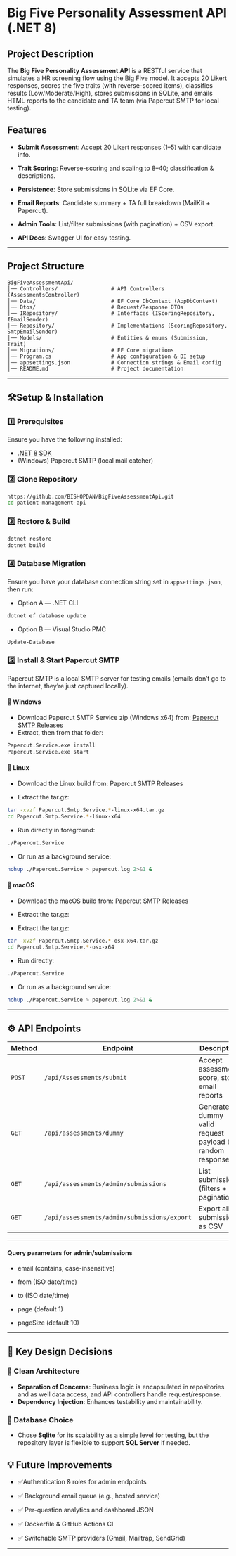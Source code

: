 ﻿# Big Five Personality Assessment API (.NET 8)

## Project Description
The **Big Five Personality Assessment API** is a RESTful service that simulates a HR screening 
flow using the Big Five model. It accepts 20 Likert responses, scores the five traits (with
reverse-scored items), classifies results (Low/Moderate/High), stores submissions in SQLite,
and emails HTML reports to the candidate and TA team (via Papercut SMTP for local testing).

## Features
- **Submit Assessment**: Accept 20 Likert responses (1–5) with candidate info.

- **Trait Scoring**: Reverse-scoring and scaling to 8–40; classification & descriptions.

- **Persistence**: Store submissions in SQLite via EF Core.

- **Email Reports**: Candidate summary + TA full breakdown (MailKit + Papercut).

- **Admin Tools**: List/filter submissions (with pagination) + CSV export.

- **API Docs**: Swagger UI for easy testing.

---

## Project Structure
```
BigFiveAssessmentApi/
│── Controllers/                 # API Controllers (AssessmentsController)
│── Data/                        # EF Core DbContext (AppDbContext)
│── Dtos/                        # Request/Response DTOs
│── IRepository/                 # Interfaces (IScoringRepository, IEmailSender)
│── Repository/                  # Implementations (ScoringRepository, SmtpEmailSender)
│── Models/                      # Entities & enums (Submission, Trait)
│── Migrations/                  # EF Core migrations
│── Program.cs                   # App configuration & DI setup
│── appsettings.json             # Connection strings & Email config
│── README.md                    # Project documentation
```

---

## 🛠Setup & Installation
### **1️⃣ Prerequisites**
Ensure you have the following installed:
- [.NET 8 SDK](https://dotnet.microsoft.com/en-us/download/dotnet/8.0)
- (Windows) Papercut SMTP (local mail catcher)

### **2️⃣ Clone Repository**
```sh
https://github.com/BISHOPDAN/BigFiveAssessmentApi.git
cd patient-management-api
```

### **3️⃣ Restore & Build**
```sh
dotnet restore
dotnet build
```

### **4️⃣ Database Migration**
Ensure you have your database connection string set in `appsettings.json`, then run:
- Option A — .NET CLI
```sh
dotnet ef database update
```
- Option B — Visual Studio PMC
```sh
Update-Database
```

### **5️⃣ Install & Start Papercut SMTP**

Papercut SMTP is a local SMTP server for testing emails (emails don’t go to the internet, they’re just captured locally).

#### 🔹 Windows
- Download Papercut SMTP Service zip (Windows x64) from:
[Papercut SMTP Releases](https://github.com/ChangemakerStudios/Papercut-SMTP/releases)
- Extract, then from that folder:
```sh
Papercut.Service.exe install
Papercut.Service.exe start
```
#### 🔹 Linux
- Download the Linux build from:
Papercut SMTP Releases

- Extract the tar.gz:
```sh
tar -xvzf Papercut.Smtp.Service.*-linux-x64.tar.gz
cd Papercut.Smtp.Service.*-linux-x64
```
- Run directly in foreground:
```sh
./Papercut.Service
```
- Or run as a background service:
```sh
nohup ./Papercut.Service > papercut.log 2>&1 &
```
#### 🔹 macOS
- Download the macOS build from:
Papercut SMTP Releases
- Extract the tar.gz:

- Extract the tar.gz:
```sh
tar -xvzf Papercut.Smtp.Service.*-osx-x64.tar.gz
cd Papercut.Smtp.Service.*-osx-x64
```
- Run directly:
```sh
./Papercut.Service
```
- Or run as a background service:
```sh
nohup ./Papercut.Service > papercut.log 2>&1 &
```

---

## ⚙️ API Endpoints
| Method | Endpoint | Description |
|--------|----------|--------------|
| `POST` | `/api/Assessments/submit` | Accept assessment, score, store, email reports |
| `GET`  | `/api/assessments/dummy` | Generate a dummy valid request payload (20 random responses) |
| `GET`  | `/api/assessments/admin/submissions`| List submissions (filters + pagination) |
| `GET`  | `/api/assessments/admin/submissions/export` | Export all submissions as CSV |

---
#### Query parameters for admin/submissions

- email (contains, case-insensitive)

- from (ISO date/time)

- to (ISO date/time)

- page (default 1)

- pageSize (default 10)

---


## 🎯 Key Design Decisions
### **🔹 Clean Architecture**
- **Separation of Concerns**: Business logic is encapsulated in repositories
and as well data access, and API controllers handle request/response.
- **Dependency Injection**: Enhances testability and maintainability.

### **🔹 Database Choice**
- Chose **Sqlite** for its scalability as a simple level for testing, but the repository
layer is flexible to support **SQL Server** if needed.

## 💡 Future Improvements
- ✅Authentication & roles for admin endpoints

- ✅ Background email queue (e.g., hosted service)

- ✅ Per-question analytics and dashboard JSON

- ✅ Dockerfile & GitHub Actions CI

- ✅ Switchable SMTP providers (Gmail, Mailtrap, SendGrid)

---
